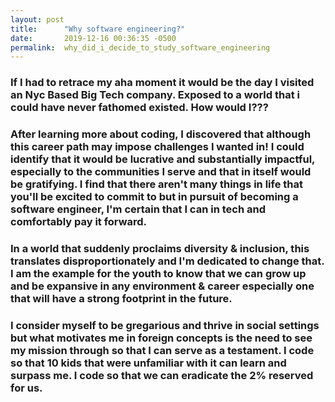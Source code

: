 ```yaml
---
layout: post
title:      "Why software engineering?"
date:       2019-12-16 00:36:35 -0500
permalink:  why_did_i_decide_to_study_software_engineering
---
```


### If I had to retrace my aha moment it would be the day I visited an Nyc Based  Big Tech company. Exposed to a world that i could have never fathomed existed. How would I???

### After learning more about coding, I discovered that although this career path may impose challenges I wanted in! I could identify that it would be lucrative and substantially impactful, especially to the communities I serve and that in itself would be gratifying. I find that there aren't many things in life that you'll be excited to commit to but in pursuit of becoming a software engineer,  I'm certain that I can in tech and comfortably pay it forward. 

### In a world that suddenly proclaims diversity & inclusion, this translates disproportionately and I'm dedicated to change that. I am the example for the youth to know that we can grow up and be expansive in any environment & career especially one that will have a strong footprint in the future. 

### I consider myself to be gregarious and thrive in social settings but what motivates me in foreign concepts is the need to see my mission through so that I can serve as a testament. I code so that 10 kids that were unfamiliar with it can learn and surpass me. I code so that we can eradicate the 2% reserved for us. 
